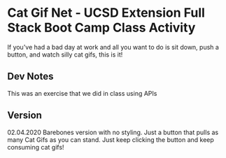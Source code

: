 # Cat Gif Net - UCSD Extension Full Stack Boot Camp Class Activity 
If you've had a bad day at work and all you want to do is sit down, push a button, and watch silly cat gifs, this is it!

## Dev Notes
This was an exercise that we did in class using APIs

## Version
02.04.2020 Barebones version with no styling. Just a button that pulls as many Cat Gifs as you can stand. Just keep clicking the button and keep consuming cat gifs! 
